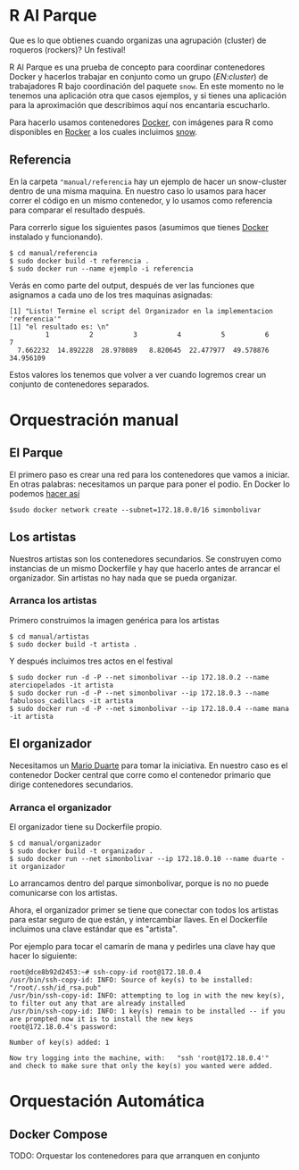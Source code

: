 <!-- README.md is generated from README.Rmd. Please edit that file -->
R Al Parque
===========

Que es lo que obtienes cuando organizas una agrupación (cluster) de roqueros (rockers)? Un festival!

R Al Parque es una prueba de concepto para coordinar contenedores Docker y hacerlos trabajar en conjunto como un grupo (*EN:cluster*) de trabajadores R bajo coordinación del paquete `snow`. En este momento no le tenemos una aplicación otra que casos ejemplos, y si tienes una aplicación para la aproximación que describimos aquí nos encantaría escucharlo.

Para hacerlo usamos contenedores [Docker](https://docker.com), con imágenes para R como disponibles en [Rocker](https://github.com/rocker-org/rocker) a los cuales incluimos [snow](https://cran.r-project.org/web/packages/snow/index.html).

Referencia
----------

En la carpeta `"manual/referencia` hay un ejemplo de hacer un snow-cluster dentro de una misma maquina. En nuestro caso lo usamos para hacer correr el código en un mismo contenedor, y lo usamos como referencia para comparar el resultado después.

Para correrlo sigue los siguientes pasos (asumimos que tienes [Docker](https://docker.com) instalado y funcionando).

    $ cd manual/referencia
    $ sudo docker build -t referencia .
    $ sudo docker run --name ejemplo -i referencia

Verás en como parte del output, después de ver las funciones que asignamos a cada uno de los tres maquinas asignadas:

    [1] "Listo! Termine el script del Organizador en la implementacion 'referencia'"
    [1] "el resultado es: \n"
             1          2          3          4          5          6          7 
      7.662232  14.892228  28.978089   8.820645  22.477977  49.578876  34.956109 

Estos valores los tenemos que volver a ver cuando logremos crear un conjunto de contenedores separados.

Orquestración manual
====================

El Parque
---------

El primero paso es crear una red para los contenedores que vamos a iniciar. En otras palabras: necesitamos un parque para poner el podio. En Docker lo podemos [hacer así](http://stackoverflow.com/questions/27937185/assign-static-ip-to-docker-container/35359185#35359185)

    $sudo docker network create --subnet=172.18.0.0/16 simonbolivar

Los artistas
------------

Nuestros artistas son los contenedores secundarios. Se construyen como instancias de un mismo Dockerfile y hay que hacerlo antes de arrancar el organizador. Sin artistas no hay nada que se pueda organizar.

### Arranca los artistas

Primero construimos la imagen genérica para los artistas

    $ cd manual/artistas
    $ sudo docker build -t artista .

Y después incluimos tres actos en el festival

    $ sudo docker run -d -P --net simonbolivar --ip 172.18.0.2 --name aterciopelados -it artista
    $ sudo docker run -d -P --net simonbolivar --ip 172.18.0.3 --name fabulosos_cadillacs -it artista
    $ sudo docker run -d -P --net simonbolivar --ip 172.18.0.4 --name mana -it artista

El organizador
--------------

Necesitamos un [Mario Duarte](https://es.wikipedia.org/wiki/Rock_al_Parque) para tomar la iniciativa. En nuestro caso es el contenedor Docker central que corre como el contenedor primario que dirige contenedores secundarios.

### Arranca el organizador

El organizador tiene su Dockerfile propio.

    $ cd manual/organizador
    $ sudo docker build -t organizador .
    $ sudo docker run --net simonbolivar --ip 172.18.0.10 --name duarte -it organizador

Lo arrancamos dentro del parque simonbolivar, porque is no no puede comunicarse con los artistas.

Ahora, el organizador primer se tiene que conectar con todos los artistas para estar seguro de que están, y intercambiar llaves. En el Dockerfile incluimos una clave estándar que es "artista".

Por ejemplo para tocar el camarín de mana y pedirles una clave hay que hacer lo siguiente:

    root@dce8b92d2453:~# ssh-copy-id root@172.18.0.4
    /usr/bin/ssh-copy-id: INFO: Source of key(s) to be installed: "/root/.ssh/id_rsa.pub"
    /usr/bin/ssh-copy-id: INFO: attempting to log in with the new key(s), to filter out any that are already installed
    /usr/bin/ssh-copy-id: INFO: 1 key(s) remain to be installed -- if you are prompted now it is to install the new keys
    root@172.18.0.4's password: 

    Number of key(s) added: 1

    Now try logging into the machine, with:   "ssh 'root@172.18.0.4'"
    and check to make sure that only the key(s) you wanted were added.

Orquestación Automática
=======================

Docker Compose
--------------

TODO: Orquestar los contenedores para que arranquen en conjunto
